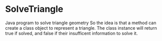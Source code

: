 # SolveTriangle
Java program to solve triangle geometry
So the idea is that a method can create a class object to represent a triangle.
The class instance will return true if solved, and false if their insufficent information to solve it.

